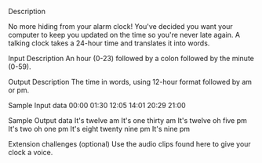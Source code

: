 Description

No more hiding from your alarm clock! You've decided you want your computer to keep you updated on the time so you're never late again. A talking clock takes a 24-hour time and translates it into words.

Input Description
An hour (0-23) followed by a colon followed by the minute (0-59).

Output Description
The time in words, using 12-hour format followed by am or pm.

Sample Input data
00:00
01:30
12:05
14:01
20:29
21:00

Sample Output data
It's twelve am
It's one thirty am
It's twelve oh five pm
It's two oh one pm
It's eight twenty nine pm
It's nine pm

Extension challenges (optional)
Use the audio clips found here to give your clock a voice.
